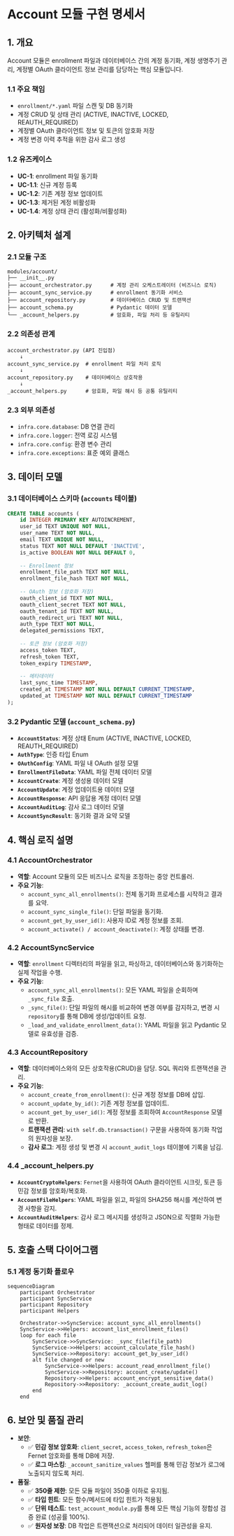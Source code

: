 # Account 모듈 구현 명세서

## 1. 개요

Account 모듈은 enrollment 파일과 데이터베이스 간의 계정 동기화, 계정 생명주기 관리, 계정별 OAuth 클라이언트 정보 관리를 담당하는 핵심 모듈입니다.

### 1.1 주요 책임
- `enrollment/*.yaml` 파일 스캔 및 DB 동기화
- 계정 CRUD 및 상태 관리 (ACTIVE, INACTIVE, LOCKED, REAUTH_REQUIRED)
- 계정별 OAuth 클라이언트 정보 및 토큰의 암호화 저장
- 계정 변경 이력 추적을 위한 감사 로그 생성

### 1.2 유즈케이스
- **UC-1**: enrollment 파일 동기화
- **UC-1.1**: 신규 계정 등록
- **UC-1.2**: 기존 계정 정보 업데이트
- **UC-1.3**: 제거된 계정 비활성화
- **UC-1.4**: 계정 상태 관리 (활성화/비활성화)

## 2. 아키텍처 설계

### 2.1 모듈 구조
```
modules/account/
├── __init__.py
├── account_orchestrator.py      # 계정 관리 오케스트레이터 (비즈니스 로직)
├── account_sync_service.py      # enrollment 동기화 서비스
├── account_repository.py        # 데이터베이스 CRUD 및 트랜잭션
├── account_schema.py            # Pydantic 데이터 모델
└── _account_helpers.py          # 암호화, 파일 처리 등 유틸리티
```

### 2.2 의존성 관계
```
account_orchestrator.py (API 진입점)
    ↓
account_sync_service.py  # enrollment 파일 처리 로직
    ↓
account_repository.py    # 데이터베이스 상호작용
    ↓
_account_helpers.py      # 암호화, 파일 해시 등 공통 유틸리티
```

### 2.3 외부 의존성
- `infra.core.database`: DB 연결 관리
- `infra.core.logger`: 전역 로깅 시스템
- `infra.core.config`: 환경 변수 관리
- `infra.core.exceptions`: 표준 예외 클래스

## 3. 데이터 모델

### 3.1 데이터베이스 스키마 (`accounts` 테이블)
```sql
CREATE TABLE accounts (
    id INTEGER PRIMARY KEY AUTOINCREMENT,
    user_id TEXT UNIQUE NOT NULL,
    user_name TEXT NOT NULL,
    email TEXT UNIQUE NOT NULL,
    status TEXT NOT NULL DEFAULT 'INACTIVE',
    is_active BOOLEAN NOT NULL DEFAULT 0,
    
    -- Enrollment 정보
    enrollment_file_path TEXT NOT NULL,
    enrollment_file_hash TEXT NOT NULL,
    
    -- OAuth 정보 (암호화 저장)
    oauth_client_id TEXT NOT NULL,
    oauth_client_secret TEXT NOT NULL,
    oauth_tenant_id TEXT NOT NULL,
    oauth_redirect_uri TEXT NOT NULL,
    auth_type TEXT NOT NULL,
    delegated_permissions TEXT,
    
    -- 토큰 정보 (암호화 저장)
    access_token TEXT,
    refresh_token TEXT,
    token_expiry TIMESTAMP,
    
    -- 메타데이터
    last_sync_time TIMESTAMP,
    created_at TIMESTAMP NOT NULL DEFAULT CURRENT_TIMESTAMP,
    updated_at TIMESTAMP NOT NULL DEFAULT CURRENT_TIMESTAMP
);
```

### 3.2 Pydantic 모델 (`account_schema.py`)
- **`AccountStatus`**: 계정 상태 Enum (ACTIVE, INACTIVE, LOCKED, REAUTH_REQUIRED)
- **`AuthType`**: 인증 타입 Enum
- **`OAuthConfig`**: YAML 파일 내 OAuth 설정 모델
- **`EnrollmentFileData`**: YAML 파일 전체 데이터 모델
- **`AccountCreate`**: 계정 생성용 데이터 모델
- **`AccountUpdate`**: 계정 업데이트용 데이터 모델
- **`AccountResponse`**: API 응답용 계정 데이터 모델
- **`AccountAuditLog`**: 감사 로그 데이터 모델
- **`AccountSyncResult`**: 동기화 결과 요약 모델

## 4. 핵심 로직 설명

### 4.1 AccountOrchestrator
- **역할**: Account 모듈의 모든 비즈니스 로직을 조정하는 중앙 컨트롤러.
- **주요 기능**:
    - `account_sync_all_enrollments()`: 전체 동기화 프로세스를 시작하고 결과를 요약.
    - `account_sync_single_file()`: 단일 파일을 동기화.
    - `account_get_by_user_id()`: 사용자 ID로 계정 정보를 조회.
    - `account_activate() / account_deactivate()`: 계정 상태를 변경.

### 4.2 AccountSyncService
- **역할**: `enrollment` 디렉터리의 파일을 읽고, 파싱하고, 데이터베이스와 동기화하는 실제 작업을 수행.
- **주요 기능**:
    - `account_sync_all_enrollments()`: 모든 YAML 파일을 순회하며 `_sync_file` 호출.
    - `_sync_file()`: 단일 파일의 해시를 비교하여 변경 여부를 감지하고, 변경 시 `repository`를 통해 DB에 생성/업데이트 요청.
    - `_load_and_validate_enrollment_data()`: YAML 파일을 읽고 Pydantic 모델로 유효성을 검증.

### 4.3 AccountRepository
- **역할**: 데이터베이스와의 모든 상호작용(CRUD)을 담당. SQL 쿼리와 트랜잭션을 관리.
- **주요 기능**:
    - `account_create_from_enrollment()`: 신규 계정 정보를 DB에 삽입.
    - `account_update_by_id()`: 기존 계정 정보를 업데이트.
    - `account_get_by_user_id()`: 계정 정보를 조회하여 `AccountResponse` 모델로 반환.
    - **트랜잭션 관리**: `with self.db.transaction()` 구문을 사용하여 동기화 작업의 원자성을 보장.
    - **감사 로그**: 계정 생성 및 변경 시 `account_audit_logs` 테이블에 기록을 남김.

### 4.4 _account_helpers.py
- **`AccountCryptoHelpers`**: `Fernet`을 사용하여 OAuth 클라이언트 시크릿, 토큰 등 민감 정보를 암호화/복호화.
- **`AccountFileHelpers`**: YAML 파일을 읽고, 파일의 SHA256 해시를 계산하여 변경 사항을 감지.
- **`AccountAuditHelpers`**: 감사 로그 메시지를 생성하고 JSON으로 직렬화 가능한 형태로 데이터를 정제.

## 5. 호출 스택 다이어그램

### 5.1 계정 동기화 플로우
```mermaid
sequenceDiagram
    participant Orchestrator
    participant SyncService
    participant Repository
    participant Helpers

    Orchestrator->>SyncService: account_sync_all_enrollments()
    SyncService->>Helpers: account_list_enrollment_files()
    loop for each file
        SyncService->>SyncService: _sync_file(file_path)
        SyncService->>Helpers: account_calculate_file_hash()
        SyncService->>Repository: account_get_by_user_id()
        alt file changed or new
            SyncService->>Helpers: account_read_enrollment_file()
            SyncService->>Repository: account_create/update()
            Repository->>Helpers: account_encrypt_sensitive_data()
            Repository->>Repository: _account_create_audit_log()
        end
    end
```

## 6. 보안 및 품질 관리

- **보안**:
    - ✅ **민감 정보 암호화**: `client_secret`, `access_token`, `refresh_token`은 Fernet 암호화를 통해 DB에 저장.
    - ✅ **로그 마스킹**: `_account_sanitize_values` 헬퍼를 통해 민감 정보가 로그에 노출되지 않도록 처리.
- **품질**:
    - ✅ **350줄 제한**: 모든 모듈 파일이 350줄 이하로 유지됨.
    - ✅ **타입 힌트**: 모든 함수/메서드에 타입 힌트가 적용됨.
    - ✅ **단위 테스트**: `test_account_module.py`를 통해 모든 핵심 기능의 정합성 검증 완료 (성공률 100%).
    - ✅ **원자성 보장**: DB 작업은 트랜잭션으로 처리되어 데이터 일관성을 유지.
